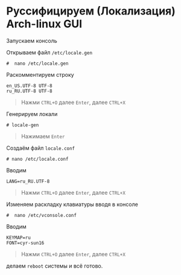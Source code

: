 # Руссифицируем (Локализация) Arch-linux GUI
Запускаем консоль

Открываем файл `/etc/locale.gen`
```text
#  nano /etc/locale.gen
```      
Раскомментируем строку      
```text
en_US.UTF-8 UTF-8
ru_RU.UTF-8 UTF-8
```
> Нажми `CTRL+O` далее `Enter`, далее `CTRL+X`   

Генерируем локали
```text
# locale-gen  
```      
> Нажимаем `Enter`
      
Создаём файл `locale.conf`
```text
# nano /etc/locale.conf
```
Вводим
```text
LANG=ru_RU.UTF-8
```
> Нажми `CTRL+O` далее `Enter`, далее `CTRL+X`

Изменяем раскладку клавиатуры вводя в консоле
```text
#  nano /etc/vconsole.conf
```
Вводим
```
KEYMAP=ru
FONT=cyr-sun16
```
> Нажми `CTRL+O` далее `Enter`, далее `CTRL+X`   

делаем `reboot` системы и всё готово.
